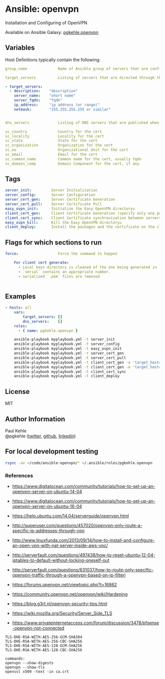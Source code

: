 # Ansible: openvpn

Installation and Configuring of OpenVPN

Available on Ansible Galaxy: [pgkehle.openvpn](https://galaxy.ansible.com/pgkehle/openvpn)

## Variables

Host Definitions typically contain the following:

```yaml
group_name              Name of Ansible group of servers that are configured as OpenVPN portals

target_servers          Listing of servers that are directed through the server

- target_servers:
  - description:    "description"
    server_name:    "short name"
    server_fqdn:    "fqdn"
    ip_address:     "ip address (or range)"
    netmask:        "255.255.255.255 or similar"


dns_servers             Listing of DNS servers that are published when the client is connected

sc_country              Country for the cert                        
sc_locality             Locality for the cert
sc_state                State for the cert
sc_organization         Organization for the cert
sc_ou                   Organizational Unit for the cert
sc_email                Email for the cert
sc_common_name          Common name for the cert, usually fqdn
sc_domain_comp          Domain Component for the cert, if any

```

## Tags

```yaml
server_init:         Server Initialization
server_config:       Server Configuration
server_cert_gen:     Server Certificate Generation
server_cert_pull:    Server Certificate Pull
easy_ovpn_init:      Initialize the Easy OpenVPN directoryu
client_cert_gen:     Client Certificate Generation (specify only one portal machine)
client_cert_sync:    Client Certificate synchronization between servers
easy_ovpn_kill:      Kill the Easy OpenVPN directoryu
client_deploy:       Install the packages and the certificate on the client
```

## Flags for which sections to run
```yaml
force:                  Force the command to happen

    For client cert generate:
      - Local keys directory is cleaned of the one being generated in `index` 
      - `serial` contains an appropriate number.  
      - serialized `.pem` files are removed
      
```

## Examples

```yaml
- hosts: all
    vars: 
        target_servers: []
        dns_servers:    [] 
    roles:
      - { name: pgkehle.openvpn }
```

```bash
    ansible-playbook myplaybook.yml -t server_init
    ansible-playbook myplaybook.yml -t server_config
    ansible-playbook myplaybook.yml -t easy_ovpn_init
    ansible-playbook myplaybook.yml -t server_cert_gen
    ansible-playbook myplaybook.yml -t server_cert_pull
    ansible-playbook myplaybook.yml -t client_cert_gen -e 'target_host=localhost'
    ansible-playbook myplaybook.yml -t client_cert_gen -e 'target_host=myhost'
    ansible-playbook myplaybook.yml -t client_cert_sync
    ansible-playbook myplaybook.yml -t client_deploy
```
## License

MIT

## Author Information

Paul Kehle  
@pgkehle ([twitter](https://twitter.com/pgkehle), [github](https://github.com/pgkehle), [linkedin](https://www.linkedin.com/in/pgkehle))

## For local development testing

```bash
rsync -av ~/code/ansible-openvpn/* ~/.ansible/roles/pgkehle.openvpn
```

### References

* https://www.digitalocean.com/community/tutorials/how-to-set-up-an-openvpn-server-on-ubuntu-14-04
* https://www.digitalocean.com/community/tutorials/how-to-set-up-an-openvpn-server-on-ubuntu-16-04
* https://help.ubuntu.com/14.04/serverguide/openvpn.html
* http://superuser.com/questions/457020/openvpn-only-route-a-specific-ip-addresses-through-vpn
* http://www.linuxfunda.com/2013/09/14/how-to-install-and-configure-an-open-vpn-with-nat-server-inside-aws-vpc/
* http://serverfault.com/questions/497438/how-to-reset-ubuntu-12-04-iptables-to-default-without-locking-oneself-out
* http://serverfault.com/questions/631037/how-to-route-only-specific-openvpn-traffic-through-a-openvpn-based-on-ip-filteri

* https://forums.openvpn.net/viewtopic.php?t=16862
* https://community.openvpn.net/openvpn/wiki/Hardening
* https://blog.g3rt.nl/openvpn-security-tips.html
* https://wiki.mozilla.org/Security/Server_Side_TLS
* https://www.privateinternetaccess.com/forum/discussion/3478/pfsense-openvpn-not-connected

```
TLS-DHE-RSA-WITH-AES-256-GCM-SHA384
TLS-DHE-RSA-WITH-AES-256-CBC-SHA256
TLS-DHE-RSA-WITH-AES-128-GCM-SHA256
TLS-DHE-RSA-WITH-AES-128-CBC-SHA256

commands:
openvpn --show-digests
openvpn --show-tls
openssl x509 -text -in ca.crt
```

